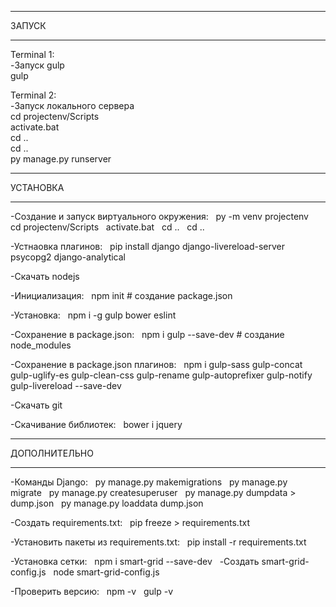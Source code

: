 ﻿________________________________________________________________

ЗАПУСК
________________________________________________________________

Terminal 1:  
-Запуск gulp  
gulp

Terminal 2:  
-Запуск локального сервера  
cd projectenv/Scripts  
activate.bat  
cd ..  
cd ..  
py manage.py runserver


________________________________________________________________

УСТАНОВКА
________________________________________________________________

-Создание и запуск виртуального окружения:  
py -m venv projectenv  
cd projectenv/Scripts  
activate.bat  
cd ..  
cd ..

-Устнаовка плагинов:  
pip install django django-livereload-server psycopg2 django-analytical

-Скачать nodejs

-Инициализация:  
npm init  		# создание package.json

-Установка:  
npm i -g gulp bower eslint

-Сохранение в package.json:  
npm i gulp --save-dev	        # создание node_modules

-Сохранение в package.json плагинов:  
npm i gulp-sass gulp-concat gulp-uglify-es gulp-clean-css gulp-rename gulp-autoprefixer gulp-notify gulp-livereload --save-dev

-Скачать git

-Скачивание библиотек:  
bower i jquery


________________________________________________________________

ДОПОЛНИТЕЛЬНО
________________________________________________________________

-Команды Django:  
py manage.py makemigrations  
py manage.py migrate  
py manage.py createsuperuser  
py manage.py dumpdata > dump.json  
py manage.py loaddata dump.json

-Создать requirements.txt:  
pip freeze > requirements.txt

-Установить пакеты из requirements.txt:  
pip install -r requirements.txt

-Установка сетки:  
npm i smart-grid --save-dev  
-Создать smart-grid-config.js  
node smart-grid-config.js

-Проверить версию:  
npm -v  
gulp -v
